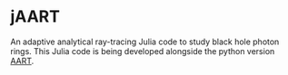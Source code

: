# jAART
An adaptive analytical ray-tracing Julia code to study black hole photon rings. This Julia code is being developed alongside the python version [AART](https://github.com/iAART/aart).
